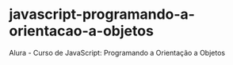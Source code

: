 # javascript-programando-a-orientacao-a-objetos
Alura - Curso de JavaScript: Programando a Orientação a Objetos
